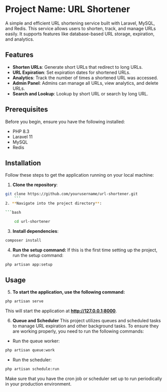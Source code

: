 # Project Name: URL Shortener

A simple and efficient URL shortening service built with Laravel, MySQL, and Redis. This service allows users to shorten, track, and manage URLs easily. It supports features like database-based URL storage, expiration, and analytics.

## Features

-   **Shorten URLs**: Generate short URLs that redirect to long URLs.
-   **URL Expiration**: Set expiration dates for shortened URLs.
-   **Analytics**: Track the number of times a shortened URL was accessed.
-   **Admin Panel**: Admins can manage all URLs, view analytics, and delete URLs.
-   **Search and Lookup**: Lookup by short URL or search by long URL.

## Prerequisites

Before you begin, ensure you have the following installed:

-   PHP 8.3
-   Laravel 11
-   MySQL
-   Redis

## Installation

Follow these steps to get the application running on your local machine:

1. **Clone the repository**:

````bash
git clone https://github.com/yourusername/url-shortener.git
    ```
2. **Navigate into the project directory**:

```bash

    cd url-shortener
````

3. **Install dependencies**:

```bash
composer install
```

4. **Run the setup command:** If this is the first time setting up the project, run the setup command:

```bash
php artisan app:setup
```

## Usage

5. **To start the application, use the following command:**

```bash
php artisan serve
```

This will start the application at **http://127.0.0.1:8000**.

6. **Queue and Scheduler**
   This project utilizes queues and scheduled tasks to manage URL expiration and other background tasks. To ensure they are working properly, you need to run the following commands:

-   Run the queue worker:

```bash
php artisan queue:work
```

-   Run the scheduler:

```bash
php artisan schedule:run
```

Make sure that you have the cron job or scheduler set up to run periodically in your production environment.
